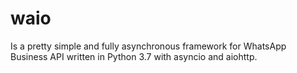 # waio
Is a pretty simple and fully asynchronous framework for WhatsApp Business API written in Python 3.7 with asyncio and aiohttp.
